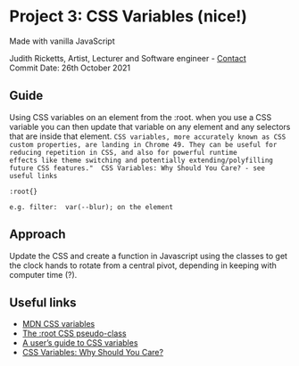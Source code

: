 ##
# Project 3: CSS Variables (nice!)
Made with vanilla JavaScript

Judith Ricketts, Artist, Lecturer and Software engineer - [Contact](https://lovespictures.com/)  
Commit Date: 26th October 2021

## Guide  

Using CSS variables on an element from the :root. 
when you use a CSS variable you can then update that variable on any element and any selectors that are inside that element.
      `CSS variables, more accurately known as CSS custom properties, are landing in Chrome 49. They can be useful for reducing repetition in CSS, and also for powerful runtime       effects like theme switching and potentially extending/polyfilling future CSS features."  CSS Variables: Why Should You Care? - see useful links `
      

<!-- Syntax -->
    :root{}
    
    e.g. filter:  var(--blur); on the element 
<!-- syntax -->


## Approach

Update the CSS and create a function in Javascript using the classes to get the clock hands to rotate from a central pivot, 
depending in keeping with computer time (?).
 
## Useful links

* [MDN CSS variables](https://developer.mozilla.org/en-US/docs/Web/CSS/Using_CSS_custom_properties)
* [The :root CSS pseudo-class](https://developer.mozilla.org/en-US/docs/Web/CSS/:root)    
* [A user’s guide to CSS variables](https://increment.com/frontend/a-users-guide-to-css-variables/)
* [CSS Variables: Why Should You Care?](https://developers.google.com/web/updates/2016/02/css-variables-why-should-you-care)


<!-- guide  https://github.com/nitishdayal/JavaScript30 -->
<!-- formatting read.me https://docs.github.com/en/github/writing-on-github/getting-started-with-writing-and-formatting-on-github/basic-writing-and-formatting-syntax -->

